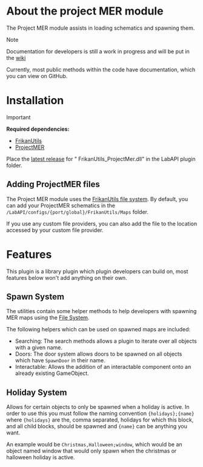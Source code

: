 ﻿# About the project MER module

The Project MER module assists in loading schematics and spawning them.

> [!NOTE]
> Documentation for developers is still a work in progress and will be put in
> the [wiki](https://github.com/FrikandelbroodjeCommunity/FrikanUtils/wiki)
>
> Currently, most public methods within the code have documentation, which you can view on GitHub.

# Installation

> [!IMPORTANT]
> **Required dependencies:**
>  - [FrikanUtils](../FrikanUtils/README.md)
>  - [ProjectMER](https://github.com/Michal78900/ProjectMER/releases/latest)

Place the [latest release](https://github.com/FrikandelbroodjeCommunity/FrikanUtils/releases/latest) for "
FrikanUtils_ProjectMer.dll" in the LabAPI plugin folder.

## Adding ProjectMER files

The Project MER module uses the [FrikanUtils file system](../FrikanUtils/README.md). By default, you can add your
ProjectMER schematics in the `/LabAPI/configs/{port/global}/FrikanUtils/Maps` folder.

If you use any custom file providers, you can also add the file to the location accessed by your custom file provider.

# Features

This plugin is a library plugin which plugin developers can build on, most features below won't add anything on their
own.

## Spawn System

The utilities contain some helper methods to help developers with spawning MER maps using
the [File System](../FrikanUtils/README.md#file-system).

The following helpers which can be used on spawned maps are included:

- Searching: The search methods allows a plugin to iterate over all objects with a given name.
- Doors: The door system allows doors to be spawned on all objects which have `SpawnDoor` in their name.
- Interactable: Allows the addition of an interactable component onto an already existing GameObject.

## Holiday System

Allows for certain objects to only be spawned when a holiday is active. In order to use this you must follow the naming
convention `{holidays};{name}` where `{holidays}` are the, comma separated, holidays for which this block, and all child
blocks, should be spawned and `{name}` can be anything you want.

An example would be `Christmas,Halloween;window`, which would be an object named window that would only spawn when the
christmas or halloween
holiday is active.